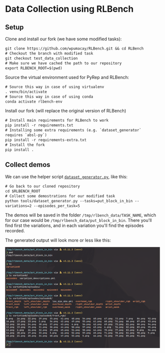 # Data Collection using RLBench

## Setup

Clone and install our fork (we have some modified tasks):

```shell
git clone https://github.com/wpumacay/RLBench.git && cd RLBench
# Checkout the branch with modified task
git checkout test_data_collection
# Make sure we have cached the path to our repository
export RLBENCH_ROOT=$(pwd)
```

Source the virtual environment used for PyRep and RLBench:

```shell
# Source this way in case of using virtualenv
. venv/bin/activate
# Source this way in case of using conda
conda activate rlbench-env
```

Install our fork (will replace the original version of RLBench)

```shell
# Install main requirements for RLBench to work
pip install -r requirements.txt
# Installing some extra requirements (e.g. `dataset_generator` requires `absl-py`)
pip install -r requirements-extra.txt
# Install the fork
pip install .
```

## Collect demos

We can use the helper script [`dataset_generator.py`][0], like this:

```shell
# Go back to our cloned repository
cd $RLBENCH_ROOT
# Collect some demostrations for our modified task
python tools/dataset_generator.py --tasks=put_block_in_bin --variations=2 --episodes_per_task=5
```

The demos will be saved in the folder `/tmp/rlbench_data/TASK_NAME`, which for
our case would be `/tmp/rlbench_data/put_block_in_bin`. There you'll find first
the variations, and in each variation you'll find the episodes recorded.

The generated output will look more or less like this:

![dataset-generator-output][img_dataset_generator_output]

[//]: # (References)

<!-- URLS -->

[0]: <https://github.com/stepjam/RLBench/blob/master/tools/dataset_generator.py> (script-github-dataset-generator)

<!-- IMAGES -->

[img_dataset_generator_output]: readme_files/img_screenshot_saved_from_dataset_generator.png
